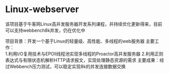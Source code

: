 # Linux-webserver

该项目基于牛客网Linux高并发服务器开发系列课程，并持续优化更新得来，目前可以支持webbench8k并发，仍在优化中

项目背景：开发一个基于Linux的轻量级、高性能、多线程的web服务器
主要工作：  
1.利用I/O复用技术与EPOll线程池实现多线程的Proactor高并发服务器
2.利用正则表达式与有限状态机解析HTTP请求报文，实现处理静态资源的需求
主要成果：经过Webbench压力测试，可以稳定实现8k的并发连接数据交换
